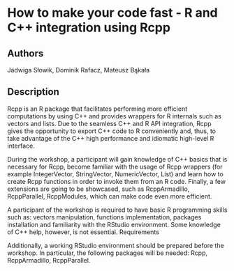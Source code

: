 # How to make your code fast - R and C++ integration using Rcpp

## Authors

Jadwiga Słowik, Dominik Rafacz, Mateusz Bąkała

## Description

Rcpp is an R package that facilitates performing more efficient computations by using C++ and provides wrappers for R internals such as vectors and lists. Due to the seamless C++ and R API integration, Rcpp gives the opportunity to export C++ code to R conveniently and, thus, to take advantage of the C++ high performance and idiomatic high-level R interface.

During the workshop, a participant will gain knowledge of C++ basics that is necessary for Rcpp, become familiar with the usage of Rcpp wrappers (for example IntegerVector, StringVector, NumericVector, List) and learn how to create Rcpp functions in order to invoke them from an R code. Finally, a few extensions are going to be showcased, such as RcppArmadillo, RcppParallel, RcppModules, which can make code even more efficient.

A participant of the workshop is required to have basic R programming skills such as: vectors manipulation, functions implementation, packages installation and familiarity with the RStudio environment. Some knowledge of C++ help, however, is not essential.
Requirements

Additionally, a working RStudio environment should be prepared before the workshop. In particular, the following packages will be needed: Rcpp, RcppArmadillo, RcppParallel.
